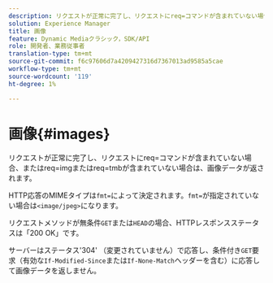 ```yaml
---
description: リクエストが正常に完了し、リクエストにreq=コマンドが含まれていない場合、またはreq=imgまたはreq=tmbが含まれていない場合は、画像データが返されます。
solution: Experience Manager
title: 画像
feature: Dynamic Mediaクラシック，SDK/API
role: 開発者、業務従事者
translation-type: tm+mt
source-git-commit: f6c97606d7a4209427316d7367013ad9585a5cae
workflow-type: tm+mt
source-wordcount: '119'
ht-degree: 1%

---
```



# 画像{#images}

リクエストが正常に完了し、リクエストにreq=コマンドが含まれていない場合、またはreq=imgまたはreq=tmbが含まれていない場合は、画像データが返されます。

HTTP応答のMIMEタイプは`fmt=`によって決定されます。`fmt=`が指定されていない場合は`<image/jpeg>`になります。

リクエストメソッドが無条件`GET`または`HEAD`の場合、HTTPレスポンスステータスは「200 OK」です。

サーバーはステータス&#39;304&#39; （変更されていません）で応答し、条件付き`GET`要求（有効な`If-Modified-Since`または`If-None-Match`ヘッダーを含む）に応答して画像データを返しません。
